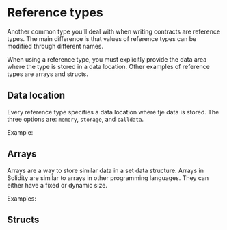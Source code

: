 # Reference types
Another common type you'll deal with when writing contracts are reference types. The main difference is that values of reference types can be modified through different names.

When using a reference type, you must explicitly provide the data area where the type is stored in a data location. Other examples of reference types are arrays and structs.

## Data location
Every reference type specifies a data location where tje data is stored. The three options are: `memory`, `storage`, and `calldata`.

Example:

## Arrays
Arrays are a way to store similar data in a set data structure. Arrays in Solidity are similar to arrays in other programming languages. They can either have a fixed or dynamic size.

Examples:

## Structs
